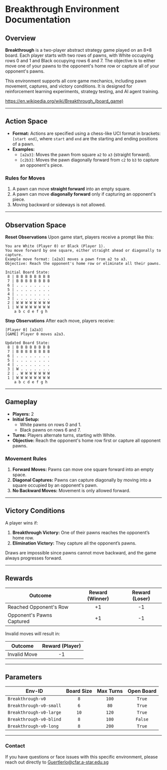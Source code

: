 # Breakthrough Environment Documentation

## Overview
**Breakthrough** is a two-player abstract strategy game played on an 8×8 board. Each player starts with two rows of pawns, with White occupying rows 0 and 1 and Black occupying rows 6 and 7. The objective is to either move one of your pawns to the opponent's home row or capture all of your opponent's pawns.

This environment supports all core game mechanics, including pawn movement, captures, and victory conditions. It is designed for reinforcement learning experiments, strategy testing, and AI agent training.

https://en.wikipedia.org/wiki/Breakthrough_(board_game)

---

## Action Space
- **Format:** Actions are specified using a chess-like UCI format in brackets: `[start end]`, where `start` and `end` are the starting and ending positions of a pawn.
- **Examples:**
  - `[a2a3]`: Moves the pawn from square `a2` to `a3` (straight forward).
  - `[c2b3]`: Moves the pawn diagonally forward from `c2` to `b3` to capture an opponent's piece.

### Rules for Moves
1. A pawn can move **straight forward** into an empty square.
2. A pawn can move **diagonally forward** only if capturing an opponent's piece.
3. Moving backward or sideways is not allowed.

---

## Observation Space

**Reset Observations**
Upon game start, players receive a prompt like this:

```plaintext
You are White (Player 0) or Black (Player 1).
You move forward by one square, either straight ahead or diagonally to capture.
Example move format: [a2a3] moves a pawn from a2 to a3.
Objective: Reach the opponent's home row or eliminate all their pawns.

Initial Board State:
 8 | B B B B B B B B
 7 | B B B B B B B B
 6 | . . . . . . . .
 5 | . . . . . . . .
 4 | . . . . . . . .
 3 | . . . . . . . .
 2 | W W W W W W W W
 1 | W W W W W W W W
    a b c d e f g h
```

**Step Observations**
After each move, players receive:

```plaintext
[Player 0] [a2a3]
[GAME] Player 0 moves a2a3.

Updated Board State:
 8 | B B B B B B B B
 7 | B B B B B B B B
 6 | . . . . . . . .
 5 | . . . . . . . .
 4 | . . . . . . . .
 3 | W . . . . . . .
 2 | . W W W W W W W
 1 | W W W W W W W W
    a b c d e f g h
```

---

## Gameplay

- **Players:** 2
- **Initial Setup:**
  - White pawns on rows 0 and 1.
  - Black pawns on rows 6 and 7.
- **Turns:** Players alternate turns, starting with White.
- **Objective:** Reach the opponent's home row first or capture all opponent pawns.

### Movement Rules
1. **Forward Moves:** Pawns can move one square forward into an empty space.
2. **Diagonal Captures:** Pawns can capture diagonally by moving into a square occupied by an opponent's pawn.
3. **No Backward Moves:** Movement is only allowed forward.

---

## Victory Conditions

A player wins if:
1. **Breakthrough Victory:** One of their pawns reaches the opponent’s home row.
2. **Elimination Victory:** They capture all the opponent’s pawns.

Draws are impossible since pawns cannot move backward, and the game always progresses forward.

---

## Rewards

| Outcome                  | Reward (Winner) | Reward (Loser) |
|--------------------------|:---------------:|:--------------:|
| Reached Opponent's Row   | +1              | -1             |
| Opponent's Pawns Captured| +1              | -1             |

Invalid moves will result in:

| Outcome         | Reward (Player) |
|-----------------|:---------------:|
| Invalid Move    | -1              |

---

## Parameters

| Env-ID                        | Board Size | Max Turns | Open Board |
|-------------------------------|:----------:|:---------:|:----------:|
| `Breakthrough-v0`             | `8`        | `100`     | `True`     |
| `Breakthrough-v0-small`       | `6`        | `80`      | `True`     |
| `Breakthrough-v0-large`       | `10`       | `120`     | `True`     |
| `Breakthrough-v0-blind`       | `8`        | `100`     | `False`    |
| `Breakthrough-v0-long`        | `8`        | `200`     | `True`     |

---



### Contact
If you have questions or face issues with this specific environment, please reach out directly to Guertlerlo@cfar.a-star.edu.sg
